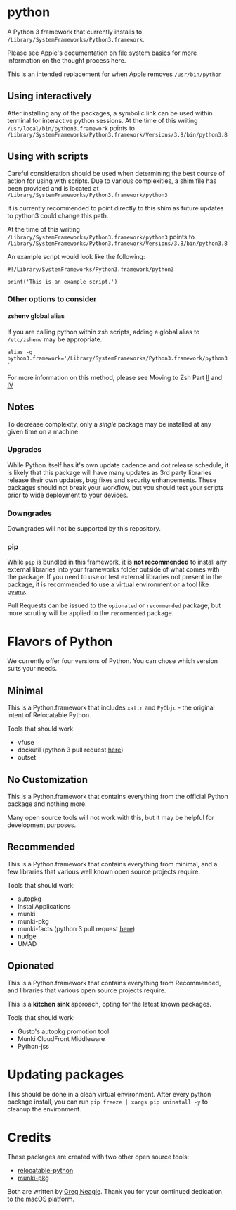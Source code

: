 # python
A Python 3 framework that currently installs to `/Library/SystemFrameworks/Python3.framework`.

Please see Apple's documentation on [file system basics](https://developer.apple.com/library/archive/documentation/FileManagement/Conceptual/FileSystemProgrammingGuide/FileSystemOverview/FileSystemOverview.html) for more information on the thought process here.

This is an intended replacement for when Apple removes `/usr/bin/python`

## Using interactively
After installing any of the packages, a symbolic link can be used within terminal for interactive python sessions. At the time of this writing `/usr/local/bin/python3.framework` points to `/Library/SystemFrameworks/Python3.framework/Versions/3.8/bin/python3.8`

## Using with scripts
Careful consideration should be used when determining the best course of action for using with scripts. Due to various complexities, a shim file has been provided and is located at `/Library/SystemFrameworks/Python3.framework/python3`

It is currently recommended to point directly to this shim as future updates to python3 could change this path.

At the time of this writing `/Library/SystemFrameworks/Python3.framework/python3` points to `/Library/SystemFrameworks/Python3.framework/Versions/3.8/bin/python3.8`

An example script would look like the following:

```
#!/Library/SystemFrameworks/Python3.framework/python3

print('This is an example script.')
```

### Other options to consider
#### zshenv global alias
If you are calling python within zsh scripts, adding a global alias to `/etc/zshenv` may be appropriate.

`alias -g python3.framework='/Library/SystemFrameworks/Python3.framework/python3'`

For more information on this method, please see Moving to Zsh Part [II](https://scriptingosx.com/2019/06/moving-to-zsh-part-2-configuration-files/) and [IV](https://scriptingosx.com/2019/07/moving-to-zsh-part-4-aliases-and-functions/)

## Notes
To decrease complexity, only a _single_ package may be installed at any given time on a machine.

### Upgrades
While Python itself has it's own update cadence and dot release schedule, it is likely that this package will have many updates as 3rd party libraries release their own updates, bug fixes and security enhancements. These packages should not break your workflow, but you should test your scripts prior to wide deployment to your devices.

### Downgrades
Downgrades will not be supported by this repository.

### pip
While `pip` is bundled in this framework, it is **not recommended** to install any external libraries into your frameworks folder outside of what comes with the package. If you need to use or test external libraries not present in the package, it is recommended to use a virtual environment or a tool like [pyenv](https://github.com/pyenv/pyenv).

Pull Requests can be issued to the `opionated` or `recommended` package, but more scrutiny will be applied to the `recommended` package.

# Flavors of Python
We currently offer four versions of Python. You can chose which version suits your needs.

## Minimal
This is a Python.framework that includes `xattr` and `PyObjc` - the original intent of Relocatable Python.

Tools that should work
- vfuse
- dockutil (python 3 pull request [here](https://github.com/kcrawford/dockutil/pull/87))
- outset

## No Customization
This is a Python.framework that contains everything from the official Python package and nothing more.

Many open source tools will not work with this, but it may be helpful for development purposes.

## Recommended
This is a Python.framework that contains everything from minimal, and a few libraries that various well known open source projects require.

Tools that should work:
- autopkg
- InstallApplications
- munki
- munki-pkg
- munki-facts (python 3 pull request [here](https://github.com/munki/munki-facts/pull/17))
- nudge
- UMAD

## Opionated
This is a Python.framework that contains everything from Recommended, and libraries that various open source projects require.

This is a **kitchen sink** approach, opting for the latest known packages.

Tools that should work:
- Gusto's autopkg promotion tool
- Munki CloudFront Middleware
- Python-jss

# Updating packages
This should be done in a clean virtual environment. After every python package install, you can run `pip freeze | xargs pip uninstall -y` to cleanup the environment.

# Credits
These packages are created with two other open source tools:
- [relocatable-python](https://github.com/gregneagle/relocatable-python)
- [munki-pkg](https://github.com/munki/munki-pkg)

Both are written by [Greg Neagle](https://www.linkedin.com/in/gregneagle/). Thank you for your continued dedication to the macOS platform.
